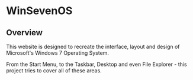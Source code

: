 # WinSevenOS

## Overview
This website is designed to recreate the interface, layout and design of Microsoft's Windows 7 Operating System. 

From the Start Menu, to the Taskbar, Desktop and even File Explorer - this project tries to cover all of these areas.
